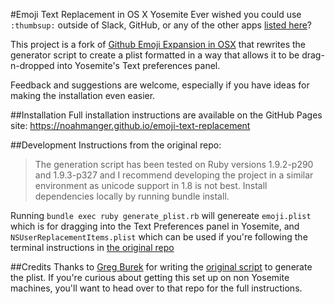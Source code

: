#Emoji Text Replacement in OS X Yosemite
Ever wished you could use `:thumbsup:` outside of Slack, GitHub, or any of the other apps [listed here](http://www.emoji-cheat-sheet.com/)?

This project is a fork of [Github Emoji Expansion in OSX](https://github.com/gregburek/github-emoji-expansion-in-osx) that rewrites the generator script to create a plist formatted in a way that allows it to be drag-n-dropped into Yosemite's Text preferences panel.

Feedback and suggestions are welcome, especially if you have ideas for making the installation even easier.

##Installation
Full installation instructions are available on the GitHub Pages site: https://noahmanger.github.io/emoji-text-replacement

##Development
Instructions from the original repo:

>The generation script has been tested on Ruby versions 1.9.2-p290 and 1.9.3-p327 and I recommend developing the project in a similar environment as unicode support in 1.8 is not best. Install dependencies locally by running bundle install.

Running `bundle exec ruby generate_plist.rb` will genereate `emoji.plist` which is for dragging into the Text Preferences panel in Yosemite, and `NSUserReplacementItems.plist` which can be used if you're following the terminal instructions in [the original repo](https://github.com/gregburek/github-emoji-expansion-in-osx)

##Credits
Thanks to [Greg Burek](https://github.com/gregburek) for writing the [original script](https://github.com/gregburek/github-emoji-expansion-in-osx) to generate the plist. If you're curious about getting this set up on non Yosemite machines, you'll want to head over to that repo for the full instructions.

